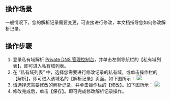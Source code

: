 ## 操作场景
一般情况下，您的解析记录需要变更，可直接进行修改，本文档指导您如何修改解析记录。

## 操作步骤
1. 登录私有域解析 [Private DNS 管理控制台](https://console.cloud.tencent.com/privatedns/)，并单击左侧导航栏的【私有域列表】，即可进入私有域列表。
2. 在 “私有域列表” 中，选择您需要进行修改记录的私有域，或单击操作栏的【解析】，即可进入该域名的【解析记录】页面。如下图所示：
![](https://main.qcloudimg.com/raw/965b35507b9de90112d57608a95d6405.png)
3. 请选择您需要修改的解析记录，并单击操作栏的【修改】。如下图所示：
![](https://main.qcloudimg.com/raw/c824b696a4d30f3417184a09010dc12e.png)
4. 修改完成后，单击【保存】。即可完成修改解析记录操作。

